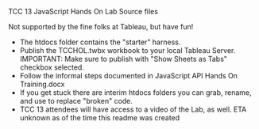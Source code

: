 TCC 13 JavaScript Hands On Lab Source files

Not supported by the fine folks at Tableau, but have fun!

- The htdocs folder contains the "starter" harness. 
- Publish the TCCHOL.twbx workbook to your local Tableau Server. IMPORTANT: Make sure to publish with "Show Sheets as Tabs" checkbox selected.
- Follow the informal steps documented in JavaScript API Hands On Training.docx
- If you get stuck there are interim htdocs folders you can grab, rename, and use to replace "broken" code.
- TCC 13 attendees will have access to a video of the Lab, as well. ETA unknown as of the time this readme was created
